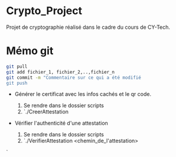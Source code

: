 # Crypto_Project
Projet de cryptographie réalisé dans le cadre du cours de CY-Tech.

# Mémo git 

```bash
git pull
git add fichier_1, fichier_2,..,fichier_n 
git commit -m "Commentaire sur ce qui a été modifié
git push
```

* Générer le certificat avec les infos cachés et le qr code.

  1. Se rendre dans le dossier scripts
  2. `./CreerAttestation <prenom> <nom> <email> <formation>

* Vérifier l'authenticité d'une attestation

  1. Se rendre dans le dossier scripts
  2. `./VerifierAttestation <chemin_de_l'attestation>



`
